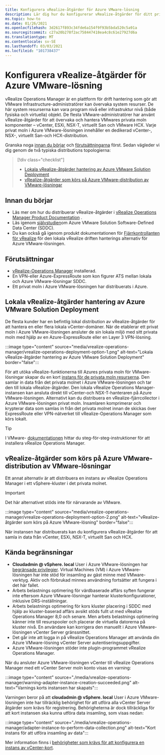 ```yaml
---
title: Konfigurera vRealize-åtgärder för Azure VMware-lösning
description: Lär dig hur du konfigurerar vRealize-åtgärder för ditt privata moln i Azure VMware-lösningen.
ms.topic: how-to
ms.date: 01/26/2021
ms.openlocfilehash: 3d2617f893c34fde6a154f9f93b5bda520c5a91a
ms.sourcegitcommit: c27a20b278f2ac758447418ea4c8c61e27927d6a
ms.translationtype: MT
ms.contentlocale: sv-SE
ms.lasthandoff: 03/03/2021
ms.locfileid: "101738437"
---
```

# <a name="set-up-vrealize-operations-for-azure-vmware-solution"></a>Konfigurera vRealize-åtgärder för Azure VMware-lösning


vRealize Operations Manager är en plattform för drift hantering som gör att VMware Infrastructure-administratörer kan övervaka system resurser. De här system resurserna kan vara program nivå eller infrastruktur nivå (både fysiska och virtuella) objekt. De flesta VMware-administratörer har använt vRealize-åtgärder för att övervaka och hantera VMwares privata moln komponenter – vCenter, ESXi, NSX-T, virtuellt San och VMware HCX.  Varje privat moln i Azure VMware-lösningen innehåller en dedikerad vCenter-, NSX-, virtuellt San-och HCX-distribution. 

Granska noga [innan du börjar](#before-you-begin) och [förutsättningarna](#prerequisites) först. Sedan vägleder vi dig genom de två typiska distributions topologierna:

> [!div class="checklist"]
> * [Lokala vRealize-åtgärder hantering av Azure VMware Solution Deployment](#on-premises-vrealize-operations-managing-azure-vmware-solution-deployment)
> * [vRealize-åtgärder som körs på Azure VMware-distribution av VMware-lösningar](#vrealize-operations-running-on-azure-vmware-solution-deployment)

## <a name="before-you-begin"></a>Innan du börjar
* Läs mer om hur du distribuerar vRealize-åtgärder i [vRealize Operations Manager Product Documentation](https://docs.vmware.com/en/vRealize-Operations-Manager/8.1/com.vmware.vcom.vapp.doc/GUID-7FFC61A0-7562-465C-A0DC-46D092533984.html) . 
* Läs igenom [självstudien](tutorial-network-checklist.md)om Azure VMware Solution Software-Defined Data Center (SDDC).
* Du kan också gå igenom produkt dokumentationen för [Fjärrkontrollanten för vRealize](https://docs.vmware.com/en/vRealize-Operations-Manager/8.1/com.vmware.vcom.vapp.doc/GUID-263F9219-E801-4383-8A59-E84F3D01ED6B.html) för den lokala vRealize driften hanterings alternativ för Azure VMware-lösningen. 


## <a name="prerequisites"></a>Förutsättningar
* [vRealize-Operations Manager](https://docs.vmware.com/en/vRealize-Operations-Manager/8.1/com.vmware.vcom.vapp.doc/GUID-7FFC61A0-7562-465C-A0DC-46D092533984.html) installerad.
* En VPN-eller Azure-ExpressRoute som kon figurer ATS mellan lokala och Azure VMware-lösningar SDDC.
* Ett privat moln i Azure VMware-lösningen har distribuerats i Azure.



## <a name="on-premises-vrealize-operations-managing-azure-vmware-solution-deployment"></a>Lokala vRealize-åtgärder hantering av Azure VMware Solution Deployment
De flesta kunder har en befintlig lokal distribution av vRealize-åtgärder för att hantera en eller flera lokala vCenter-domäner. När de etablerar ett privat moln i Azure VMware-lösningen ansluter de sin lokala miljö med sitt privata moln med hjälp av en Azure-ExpressRoute eller en Layer 3 VPN-lösning.  

:::image type="content" source="media/vrealize-operations-manager/vrealize-operations-deployment-option-1.png" alt-text="Lokala vRealize-åtgärder hantering av Azure VMware Solution Deployment" border="false":::

För att utöka vRealize-funktionerna till Azures privata moln för VMware-lösningar skapar du en kort [instans för de privata moln resurserna](https://docs.vmware.com/en/vRealize-Operations-Manager/8.1/com.vmware.vcom.config.doc/GUID-640AD750-301E-4D36-8293-1BFEB67E2600.html). Den samlar in data från det privata molnet i Azure VMware-lösningen och tar den till lokala vRealize-åtgärder. Den lokala vRealize Operations Manager-instansen kan ansluta direkt till vCenter-och NSX-T-hanteraren på Azure VMware-lösningen. Alternativt kan du distribuera en vRealize-fjärrcollector i Azure VMware-lösningen privat moln. Insamlaren komprimerar och krypterar data som samlas in från det privata molnet innan de skickas över ExpressRoute eller VPN-nätverket till vRealize-Operations Manager som körs lokalt. 

> [!TIP]
> I VMware- [dokumentationen](https://docs.vmware.com/en/vRealize-Operations-Manager/8.1/com.vmware.vcom.vapp.doc/GUID-7FFC61A0-7562-465C-A0DC-46D092533984.html) hittar du steg-för-steg-instruktioner för att installera vRealize Operations Manager. 



## <a name="vrealize-operations-running-on-azure-vmware-solution-deployment"></a>vRealize-åtgärder som körs på Azure VMware-distribution av VMware-lösningar

Ett annat alternativ är att distribuera en instans av vRealize Operations Manager i ett vSphere-kluster i det privata molnet. 

>[!IMPORTANT]
>Det här alternativet stöds inte för närvarande av VMware.

:::image type="content" source="media/vrealize-operations-manager/vrealize-operations-deployment-option-2.png" alt-text="vRealize-åtgärder som körs på Azure VMware-lösning" border="false":::

När instansen har distribuerats kan du konfigurera vRealize-åtgärder för att samla in data från vCenter, ESXi, NSX-T, virtuellt San och HCX. 



## <a name="known-limitations"></a>Kända begränsningar

- **Cloudadmin \@ vSphere. local** User i Azure VMware-lösningen har [begränsade privilegier](concepts-role-based-access-control.md).  Virtual Machines (VM) i Azure VMware-lösningen har inte stöd för insamling av gäst minne med VMware-verktyg.  Aktiv och förbrukad minnes användning fortsätter att fungera i det här fallet.
- Arbets belastnings optimering för värdbaserade affärs syften fungerar inte eftersom Azure VMware-lösningar hanterar klusterkonfigurationer, inklusive DRS-inställningar.
- Arbets belastnings optimering för kors kluster placering i SDDC med hjälp av kluster-baserad affärs avsikt stöds fullt ut med vRealize Operations Manager 8,0 och senare. Men arbets belastnings optimering känner inte till resurspooler och placerar de virtuella datorerna på kluster nivå. En användare kan korrigera den manuellt i Azure VMware-lösningen vCenter Server gränssnittet.
- Det går inte att logga in på vRealize Operations Manager att använda din Azure VMware-lösning vCenter Server autentiseringsuppgifter. 
- Azure VMware-lösningen stöder inte plugin-programmet vRealize Operations Manager.

När du ansluter Azure VMware-lösningen vCenter till vRealize Operations Manager med ett vCenter Server moln konto visas en varning:

:::image type="content" source="./media/vrealize-operations-manager/warning-adapter-instance-creation-succeeded.png" alt-text="Varnings korts instansen har skapats":::

Varningen beror på att **cloudadmin \@ vSphere. local** User i Azure VMware-lösningen inte har tillräcklig behörighet för att utföra alla vCenter Server åtgärder som krävs för registrering. Behörigheterna är dock tillräckliga för att kort instansen ska kunna utföra data insamling, som visas nedan:

:::image type="content" source="./media/vrealize-operations-manager/adapter-instance-to-perform-data-collection.png" alt-text="Kort instans för att utföra insamling av data":::

Mer information finns i [behörigheter som krävs för att konfigurera en instans av vCenter-kort](https://docs.vmware.com/en/vRealize-Operations-Manager/8.1/com.vmware.vcom.core.doc/GUID-3BFFC92A-9902-4CF2-945E-EA453733B426.html).

<!-- LINKS - external -->


<!-- LINKS - internal -->




